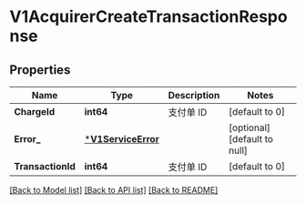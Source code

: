 # V1AcquirerCreateTransactionResponse

## Properties
Name | Type | Description | Notes
------------ | ------------- | ------------- | -------------
**ChargeId** | **int64** | 支付单 ID | [default to 0]
**Error_** | [***V1ServiceError**](v1ServiceError.md) |  | [optional] [default to null]
**TransactionId** | **int64** | 支付单 ID | [default to 0]

[[Back to Model list]](../README.md#documentation-for-models) [[Back to API list]](../README.md#documentation-for-api-endpoints) [[Back to README]](../README.md)


